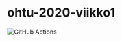 # ohtu-2020-viikko1
![GitHub Actions](https://github.com/CleanDry/ohtu-2020-viikko1/workflows/Java%20CI%20with%20Gradle/badge.svg)
